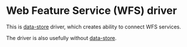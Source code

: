 # Web Feature Service (WFS) driver 

This is [data-store](https://github.com/mapbender/data-source) driver, which creates ability to connect WFS services.

The driver is also usefully without [data-store](https://github.com/mapbender/data-source).